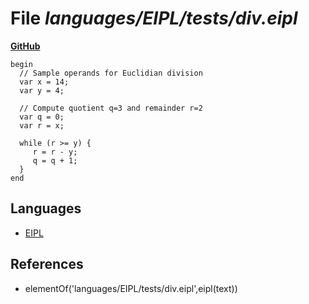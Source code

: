 # File _languages/EIPL/tests/div.eipl_
**[GitHub](https://github.com/softlang/yas/blob/master/languages/EIPL/tests/div.eipl)**
```
begin
  // Sample operands for Euclidian division
  var x = 14;
  var y = 4;

  // Compute quotient q=3 and remainder r=2
  var q = 0;
  var r = x;

  while (r >= y) {
     r = r - y;
     q = q + 1; 
  }
end
```

## Languages
* [EIPL](../languages/EIPL.md)

## References
* elementOf('languages/EIPL/tests/div.eipl',eipl(text))
